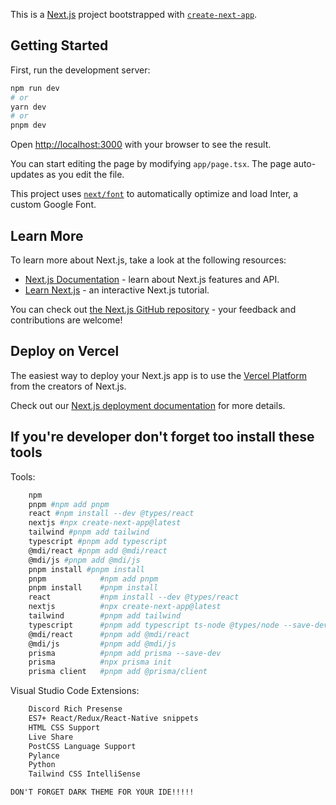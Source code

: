 This is a [Next.js](https://nextjs.org/) project bootstrapped with [`create-next-app`](https://github.com/vercel/next.js/tree/canary/packages/create-next-app).

## Getting Started

First, run the development server:

```bash
npm run dev
# or
yarn dev
# or
pnpm dev
```

Open [http://localhost:3000](http://localhost:3000) with your browser to see the result.

You can start editing the page by modifying `app/page.tsx`. The page auto-updates as you edit the file.

This project uses [`next/font`](https://nextjs.org/docs/basic-features/font-optimization) to automatically optimize and load Inter, a custom Google Font.

## Learn More

To learn more about Next.js, take a look at the following resources:

- [Next.js Documentation](https://nextjs.org/docs) - learn about Next.js features and API.
- [Learn Next.js](https://nextjs.org/learn) - an interactive Next.js tutorial.

You can check out [the Next.js GitHub repository](https://github.com/vercel/next.js/) - your feedback and contributions are welcome!

## Deploy on Vercel

The easiest way to deploy your Next.js app is to use the [Vercel Platform](https://vercel.com/new?utm_medium=default-template&filter=next.js&utm_source=create-next-app&utm_campaign=create-next-app-readme) from the creators of Next.js.

Check out our [Next.js deployment documentation](https://nextjs.org/docs/deployment) for more details.
## If you're developer don't forget too install these tools

Tools:
```bash
    npm
    pnpm #npm add pnpm
    react #npm install --dev @types/react
    nextjs #npx create-next-app@latest
    tailwind #pnpm add tailwind
    typescript #pnpm add typescript
    @mdi/react #pnpm add @mdi/react
    @mdi/js #pnpm add @mdi/js
    pnpm install #pnpm install
    pnpm            #npm add pnpm
    pnpm install    #pnpm install
    react           #npm install --dev @types/react
    nextjs          #npx create-next-app@latest
    tailwind        #pnpm add tailwind
    typescript      #pnpm add typescript ts-node @types/node --save-dev
    @mdi/react      #pnpm add @mdi/react
    @mdi/js         #pnpm add @mdi/js
    prisma          #pnpm add prisma --save-dev
    prisma          #npx prisma init
    prisma client   #pnpm add @prisma/client
```
    

Visual Studio Code Extensions:
```bash
    Discord Rich Presense
    ES7+ React/Redux/React-Native snippets
    HTML CSS Support
    Live Share
    PostCSS Language Support
    Pylance
    Python
    Tailwind CSS IntelliSense
```
    DON'T FORGET DARK THEME FOR YOUR IDE!!!!!
